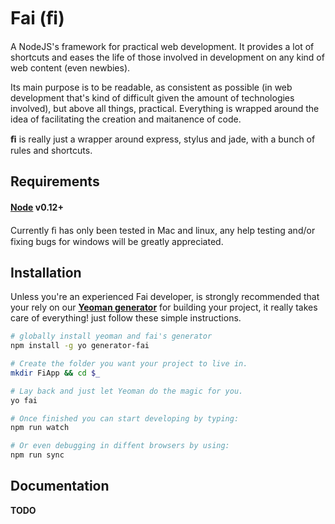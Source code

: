 # Fai (ﬁ)
A NodeJS's framework for practical web development. It provides a lot of shortcuts and
eases the life of those involved in development on any kind of web content (even newbies).

Its main purpose is to be readable, as consistent as possible (in web development that's
kind of difficult given the amount of technologies involved), but above all things,
practical. Everything is wrapped around the idea of facilitating the creation and
maitanence of code.

**ﬁ** is really just a wrapper around express, stylus and jade, with a bunch of rules and
shortcuts.

## Requirements

#### [Node](http://http://nodejs.org/) v0.12+

Currently ﬁ has only been tested in Mac and linux, any help testing and/or fixing bugs for
windows will be greatly appreciated.

## Installation

Unless you're an experienced Fai developer, is strongly recommended that your rely on our
**[Yeoman generator](https://github.com/gikmx/fai.generator)** for building your project,
it really takes care of everything! just follow these simple instructions.

```bash
# globally install yeoman and fai's generator
npm install -g yo generator-fai

# Create the folder you want your project to live in.
mkdir FiApp && cd $_

# Lay back and just let Yeoman do the magic for you.
yo fai

# Once finished you can start developing by typing:
npm run watch

# Or even debugging in diffent browsers by using:
npm run sync
```

## Documentation
__TODO__